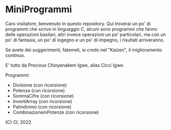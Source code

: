 # MiniProgrammi

Caro visitatore, benvenuto in questo repository. Qui troverai un po' di programmi che scrivo in linguaggio C,
alcuni sono programmi che fanno delle operazioni basilari, altri invece operazioni un po' particolari, ma con un po' di fantasia, un po' di ingegno e un po' di impegno, i risultati arriveranno.

Se avete dei suggerimenti, fatemeli, io credo nel "Kaizen", il miglioramento continuo.

E' tutto da Precious Chinyenakem Igwe, alias Cicci Igwe.

Programmi:
- Divisione (con ricorsione)
- Potenza (con ricorsione)
- SommaCifre (con ricorsione)
- InvertiArray (con ricorsione)
- Palindromo (con ricorsione)
- CombinazioneinPotenze (con ricorsione)


(C) CI, 2022
